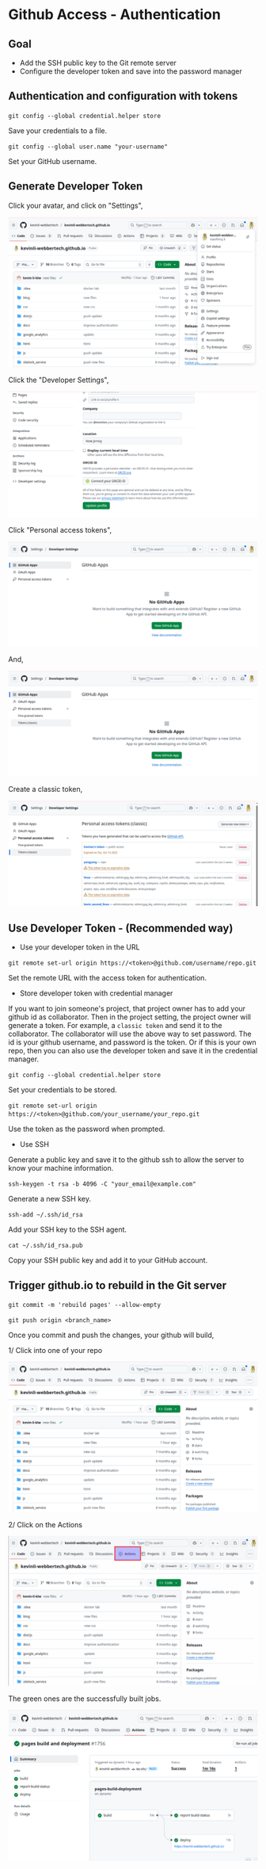# Github Access - Authentication 

## Goal

* Add the SSH public key to the Git remote server
* Configure the developer token and save into the password manager

## **Authentication and configuration with tokens**

`git config --global credential.helper store`

Save your credentials to a file.

`git config --global user.name "your-username"`

Set your GitHub username.

## Generate Developer Token

Click your avatar, and click on "Settings",

![img.png](../../../../images/dev_ops/github/git_repo4.png)

Click the "Developer Settings",

![img_1.png](../../../../images/dev_ops/github/git_repo5.png)

Click "Personal access tokens",

![img_2.png](../../../../images/dev_ops/github/git_repo6.png)

And,

![img_3.png](../../../../images/dev_ops/github/git_repo7.png)

Create a classic token,

![img_4.png](../../../../images/dev_ops/github/git_repo8.png)

## Use Developer Token - (Recommended way)

* Use your developer token in the URL

`git remote set-url origin https://<token>@github.com/username/repo.git`

Set the remote URL with the access token for authentication.

* Store developer token with credential manager

If you want to join someone's project, that project owner has to add your github id as collaborator. Then in the project setting, the project owner will generate a token. For example, a `classic token` and send it to the collaborator. The collaborator will use the above way to set password. The id is your github username, and password is the token.
Or if this is your own repo, then you can also use the developer token and save it in the credential manager.

`git config --global credential.helper store`

Set your credentials to be stored.

`git remote set-url origin https://<token>@github.com/your_username/your_repo.git`

Use the token as the password when prompted.

* Use SSH

Generate a public key and save it to the github ssh to allow the server to know your machine information. 

`ssh-keygen -t rsa -b 4096 -C "your_email@example.com"`

Generate a new SSH key.

`ssh-add ~/.ssh/id_rsa`

Add your SSH key to the SSH agent.

`cat ~/.ssh/id_rsa.pub`

Copy your SSH public key and add it to your GitHub account.

## Trigger github.io to rebuild in the Git server

`git commit -m 'rebuild pages' --allow-empty`

`git push origin <branch_name>`

Once you commit and push the changes, your github will build,

1/ Click into one of your repo

![git_repo1.png](../../../../images/dev_ops/github/git_repo1.png)

2/ Click on the Actions

![git_repo2.png](../../../../images/dev_ops/github/git_repo2.png)

The green ones are the successfully built jobs.

![git_repo3.png](../../../../images/dev_ops/github/git_repo3.png)